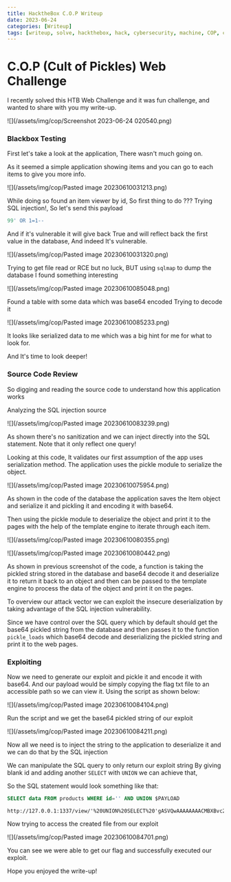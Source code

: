 ```yaml
---
title: HacktheBox C.O.P Writeup
date: 2023-06-24
categories: [Writeup]
tags: [writeup, solve, hackthebox, hack, cybersecurity, machine, COP, ctf, htb, challenge, web, code review]
---
```


# C.O.P (Cult of Pickles) Web Challenge


I recently solved this HTB Web Challenge and it was fun challenge, and wanted to share with you my write-up.

![](/assets/img/cop/Screenshot 2023-06-24 020540.png)

### Blackbox Testing 

First let's take a look at the application, There wasn't much going on.

As it seemed a simple application showing items and you can go to each items to give you more info.

![](/assets/img/cop/Pasted image 20230610031213.png)


While doing so found an item viewer by id, So first thing to do ???
Trying SQL injection!,
So let's send this payload 

```sql
99' OR 1=1--
```

And if it's vulnerable it will give back True and will reflect back the first value in the database, And indeed It's vulnerable.

![](/assets/img/cop/Pasted image 20230610031320.png)

Trying to get file read or RCE but no luck, BUT using `sqlmap` to dump the database I found something interesting

![](/assets/img/cop/Pasted image 20230610085048.png)

Found a table with some data which was base64 encoded
Trying to decode it 

![](/assets/img/cop/Pasted image 20230610085233.png)

It looks like serialized data to me which was a big hint for me for what to look for.


And It's time to look deeper!

### Source Code Review

So digging and reading the source code to understand how this application works

Analyzing the SQL injection source

![](/assets/img/cop/Pasted image 20230610083239.png)



As shown there's no sanitization and we can inject directly into the SQL statement. Note that it only reflect one query!

Looking at this code, It validates our first assumption of the app uses serialization method. The application uses the pickle module to serialize the object.

![](/assets/img/cop/Pasted image 20230610075954.png)

As shown in the code of the database the application saves the Item object and serialize it and pickling it and encoding it with base64.  


Then using the pickle module to deserialize the object and print it to the pages with the help of the template engine to iterate through each item. 

![](/assets/img/cop/Pasted image 20230610080355.png)

![](/assets/img/cop/Pasted image 20230610080442.png)

As shown in previous screenshot of the code, a function is taking the pickled string stored in the database and base64 decode it and deserialize it to return it back to an object and then can be passed to the template engine to process the data of the object and print it on the pages.


To overview our attack vector we can exploit the insecure deserialization by taking advantage of the SQL injection vulnerability.

Since we have control over the SQL query which by default should get the base64 pickled string from the database and then passes it to the function `pickle_loads` which base64 decode and deserializing the pickled string and print it to the web pages.

### Exploiting

Now we need to generate our exploit and pickle it and encode it with base64.
And our payload would be simply copying the flag txt file to an accessible path so we can view it.
Using the script as shown below:

![](/assets/img/cop/Pasted image 20230610084104.png)


Run the script and we get the base64 pickled string of our exploit

![](/assets/img/cop/Pasted image 20230610084211.png)

Now all we need is to inject the string to the application to deserialize it and we can do that by the SQL injection

We can manipulate the SQL query to only return our exploit string 
By giving blank id and adding another `SELECT` with `UNION` we can achieve that,

So the SQL statement would look something like that:
```sql
SELECT data FROM products WHERE id='' AND UNION $PAYLOAD
```

```
http://127.0.0.1:1337/view/'%20UNION%20SELECT%20'gASVQwAAAAAAAACMBXBvc2l4lIwGc3lzdGVtlJOUjChjcCBmbGFnLnR4dCBhcHBsaWNhdGlvbi9zdGF0aWMvc294b3AudHh0lIWUUpQu
```

Now trying to access the created file from our exploit

![](/assets/img/cop/Pasted image 20230610084701.png)

You can see we were able to get our flag and successfully executed our exploit.

Hope you enjoyed the write-up!